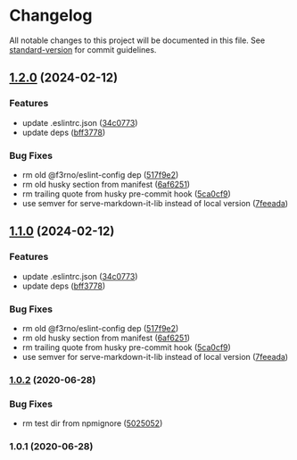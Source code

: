 # Changelog

All notable changes to this project will be documented in this file. See [standard-version](https://github.com/conventional-changelog/standard-version) for commit guidelines.

## [1.2.0](https://github.com/f3rno64/http-server-md-template-blank/compare/v1.0.2...v1.2.0) (2024-02-12)


### Features

* update .eslintrc.json ([34c0773](https://github.com/f3rno64/http-server-md-template-blank/commit/34c07739db774b8d15b41a22f0fbcb446ec2b2a5))
* update deps ([bff3778](https://github.com/f3rno64/http-server-md-template-blank/commit/bff3778bd1be44260e24fcee1a0ce90a04dbac81))


### Bug Fixes

* rm old @f3rno/eslint-config dep ([517f9e2](https://github.com/f3rno64/http-server-md-template-blank/commit/517f9e2390b811b3b0ac01a27f9985e52310bbf0))
* rm old husky section from manifest ([6af6251](https://github.com/f3rno64/http-server-md-template-blank/commit/6af62515d52db1619a714f10d9180197f6b27f79))
* rm trailing quote from husky pre-commit hook ([5ca0cf9](https://github.com/f3rno64/http-server-md-template-blank/commit/5ca0cf930c9b8f52297ddef33828fb95a2c9492d))
* use semver for serve-markdown-it-lib instead of local version ([7feeada](https://github.com/f3rno64/http-server-md-template-blank/commit/7feeadaba9df33ace4ead6538aaa108fa02ce113))

## [1.1.0](https://github.com/f3rno64/http-server-md-template-blank/compare/v1.0.2...v1.1.0) (2024-02-12)


### Features

* update .eslintrc.json ([34c0773](https://github.com/f3rno64/http-server-md-template-blank/commit/34c07739db774b8d15b41a22f0fbcb446ec2b2a5))
* update deps ([bff3778](https://github.com/f3rno64/http-server-md-template-blank/commit/bff3778bd1be44260e24fcee1a0ce90a04dbac81))


### Bug Fixes

* rm old @f3rno/eslint-config dep ([517f9e2](https://github.com/f3rno64/http-server-md-template-blank/commit/517f9e2390b811b3b0ac01a27f9985e52310bbf0))
* rm old husky section from manifest ([6af6251](https://github.com/f3rno64/http-server-md-template-blank/commit/6af62515d52db1619a714f10d9180197f6b27f79))
* rm trailing quote from husky pre-commit hook ([5ca0cf9](https://github.com/f3rno64/http-server-md-template-blank/commit/5ca0cf930c9b8f52297ddef33828fb95a2c9492d))
* use semver for serve-markdown-it-lib instead of local version ([7feeada](https://github.com/f3rno64/http-server-md-template-blank/commit/7feeadaba9df33ace4ead6538aaa108fa02ce113))

### [1.0.2](https://github.com/f3rno64/http-server-md-template-blank/compare/v1.0.1...v1.0.2) (2020-06-28)


### Bug Fixes

* rm test dir from npmignore ([5025052](https://github.com/f3rno64/http-server-md-template-blank/commit/5025052b00fdc06ba2c9754dae9710eae6dabe3d))

### 1.0.1 (2020-06-28)
